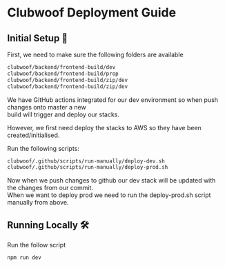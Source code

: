# Clubwoof Deployment Guide

## Initial Setup 🚀

First, we need to make sure the following folders are available

```bash
clubwoof/backend/frontend-build/dev
clubwoof/backend/frontend-build/prop
clubwoof/backend/frontend-build/zip/dev
clubwoof/backend/frontend-build/zip/dev
```

We have GitHub actions integrated for our dev environment so when push changes onto master a new 
<br>
build will trigger and deploy our stacks.

However, we first need deploy the stacks to AWS so they have been created/initialised.

Run the following scripts:
```bash
clubwoof/.github/scripts/run-manually/deploy-dev.sh
clubwoof/.github/scripts/run-manually/deploy-prod.sh
```

Now when we push changes to github our dev stack will be updated with the changes from our commit. <br>
When we want to deploy prod we need to run the deploy-prod.sh script manually from above.

## Running Locally 🛠

Run the follow script

```bash
npm run dev
```

